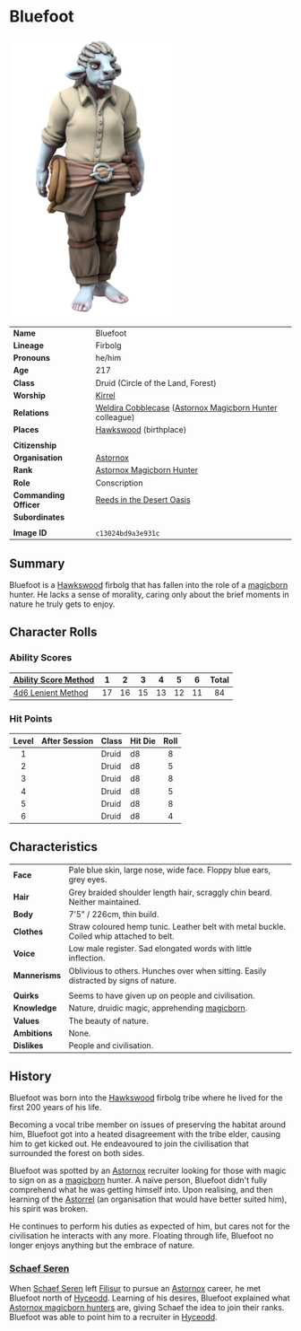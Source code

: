 # Bluefoot

<img src="https://raw.githubusercontent.com/jesskelsall/astarus-images/main/characters/portraits/c13024bd9a3e931c.png" height="500" />

|||
| --- | --- |
| **Name** | Bluefoot | character.3
| **Lineage** | Firbolg |
| **Pronouns** | he/him |
| **Age** | 217 |
| **Class** | Druid (Circle of the Land, Forest) |
| **Worship** | [Kirrel](../gods/deities/kirrel.md) |
| **Relations** | [Weldira Cobblecase](weldira-cobblecase.md) ([Astornox Magicborn Hunter](../organisations/government/astornox/ranks/astornox-magicborn-hunter.md) colleague) |
| **Places** | [Hawkswood](../places/forests/hawkswood.md) (birthplace) |
|||
| **Citizenship** | |
| **Organisation** | [Astornox](../organisations/government/astornox/astornox.md) |
| **Rank** | [Astornox Magicborn Hunter](../organisations/government/astornox/ranks/astornox-magicborn-hunter.md) |
| **Role** | Conscription |
| **Commanding Officer** | [Reeds in the Desert Oasis](reeds-in-the-desert-oasis.md) |
| **Subordinates** | |
|||
| **Image ID** | `c13024bd9a3e931c` |

## Summary

Bluefoot is a [Hawkswood](../places/forests/hawkswood.md) firbolg that has fallen into the role of a [magicborn](../civilisations/kingdom-of-astor/magicborn.md) hunter. He lacks a sense of morality, caring only about the brief moments in nature he truly gets to enjoy.

## Character Rolls

### Ability Scores

| [Ability Score Method](../mechanics/ability-score-method/ability-score-method.md) | 1 | 2 | 3 | 4 | 5 | 6 | Total |
| --- |:---:|:---:|:---:|:---:|:---:|:---:|:---:|
| [4d6 Lenient Method](../mechanics/ability-score-method/4d6-lenient-method.md) | 17 | 16 | 15 | 13 | 12 | 11 | 84 |

### Hit Points

| Level | After Session | Class | Hit Die | Roll |
|:---:|:---:| --- | --- |:---:|
| 1 || Druid | d8 | 8 |
| 2 || Druid | d8 | 5 |
| 3 || Druid | d8 | 8 |
| 4 || Druid | d8 | 5 |
| 5 || Druid | d8 | 8 |
| 6 || Druid | d8 | 4 |

## Characteristics

| | |
| --- | --- |
| **Face** | Pale blue skin, large nose, wide face. Floppy blue ears, grey eyes. | characteristics.2
| **Hair** | Grey braided shoulder length hair, scraggly chin beard. Neither maintained. |
| **Body** | 7'5" / 226cm, thin build. |
| **Clothes** | Straw coloured hemp tunic. Leather belt with metal buckle. Coiled whip attached to belt. |
| **Voice** | Low male register. Sad elongated words with little inflection. |
| **Mannerisms** | Oblivious to others. Hunches over when sitting. Easily distracted by signs of nature. |
| | |
| **Quirks** | Seems to have given up on people and civilisation. |
| **Knowledge** | Nature, druidic magic, apprehending [magicborn](../civilisations/kingdom-of-astor/magicborn.md). |
| **Values** | The beauty of nature. |
| **Ambitions** | None. |
| **Dislikes** | People and civilisation. |

## History

Bluefoot was born into the [Hawkswood](../places/forests/hawkswood.md) firbolg tribe where he lived for the first 200 years of his life.

Becoming a vocal tribe member on issues of preserving the habitat around him, Bluefoot got into a heated disagreement with the tribe elder, causing him to get kicked out. He endeavoured to join the civilisation that surrounded the forest on both sides.

Bluefoot was spotted by an [Astornox](../organisations/government/astornox/astornox.md) recruiter looking for those with magic to sign on as a [magicborn](../civilisations/kingdom-of-astor/magicborn.md) hunter. A naïve person, Bluefoot didn't fully comprehend what he was getting himself into. Upon realising, and then learning of the [Astorrel](../organisations/government/astorrel/astorrel.md) (an organisation that would have better suited him), his spirit was broken.

He continues to perform his duties as expected of him, but cares not for the civilisation he interacts with any more. Floating through life, Bluefoot no longer enjoys anything but the embrace of nature.

### [Schaef Seren](schaef-seren.md)

When [Schaef Seren](schaef-seren.md) left [Filisur](../places/villages/filisur.md) to pursue an [Astornox](../organisations/government/astornox/astornox.md) career, he met Bluefoot north of [Hyceodd](../places/towns/hyceodd.md). Learning of his desires, Bluefoot explained what [Astornox magicborn hunters](../organisations/government/astornox/ranks/astornox-magicborn-hunter.md) are, giving Schaef the idea to join their ranks. Bluefoot was able to point him to a recruiter in [Hyceodd](../places/towns/hyceodd.md).
